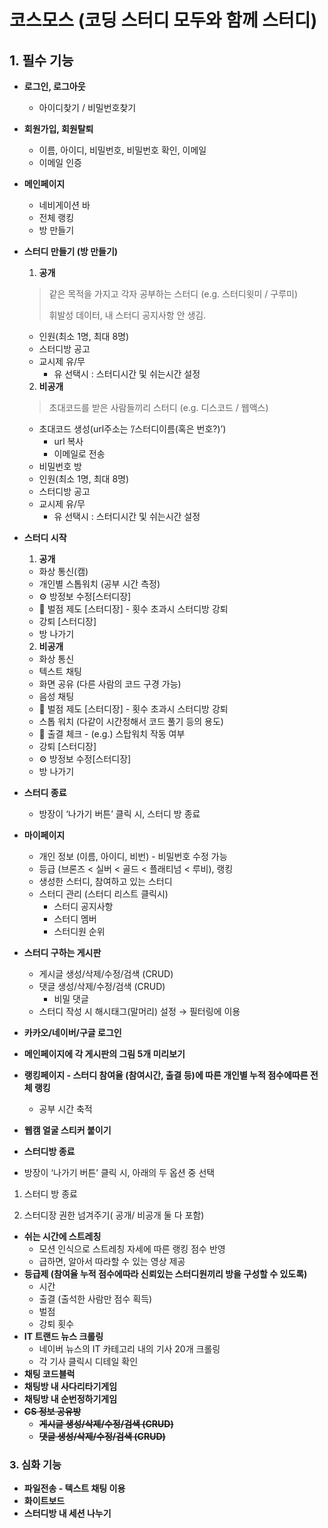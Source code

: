 # 코스모스 (코딩 스터디 모두와 함께 스터디)


## 1. 필수 기능

- **로그인, 로그아웃**

  - 아이디찾기 / 비밀번호찾기

- **회원가입, 회원탈퇴**

  - 이름, 아이디, 비밀번호, 비밀번호 확인,  이메일
  - 이메일 인증

- **메인페이지**

  - 네비게이션 바
  - 전체 랭킹
  - 방 만들기

- **스터디 만들기 (방 만들기)**

  1. **공개**

  >  같은 목적을 가지고 각자 공부하는 스터디 (e.g. 스터디윗미 / 구루미)
  >
  > 휘발성 데이터, 내 스터디 공지사항 안 생김.

  - 인원(최소 1명, 최대 8명)
  - 스터디방 공고
  - 교시제 유/무
    - 유 선택시 : 스터디시간 및 쉬는시간 설정

  2. **비공개** 

  > 초대코드를 받은 사람들끼리 스터디 (e.g. 디스코드 / 웹액스)

  - 초대코드 생성(url주소는 ’/스터디이름(혹은 번호?)’)
    - url 복사
    - 이메일로 전송
  - 비밀번호 방
  - 인원(최소 1명, 최대 8명)
  - 스터디방 공고
  - 교시제 유/무
    - 유 선택시 : 스터디시간 및 쉬는시간 설정

- **스터디 시작**

    1. **공개**

    - 화상 통신(캠)
    - 개인별 스톱워치 (공부 시간 측정)
    - ⚙️ 방정보 수정[스터디장]
    - 💯 벌점 제도 [스터디장] - 횟수 초과시 스터디방 강퇴
    - 강퇴 [스터디장]
    - 방 나가기

    2. **비공개**

    - 화상 통신
    - 텍스트 채팅
    - 화면 공유 (다른 사람의 코드 구경 가능)
    - 음성 채팅
    - 💯 벌점 제도 [스터디장] - 횟수 초과시 스터디방 강퇴
    - 스톱 워치 (다같이 시간정해서 코드 풀기 등의 용도)
    - 📅 출결 체크 - (e.g.) 스탑워치 작동 여부
    - 강퇴 [스터디장]
    - ⚙️ 방정보 수정[스터디장]
    - 방 나가기

- **스터디 종료**
    - 방장이 ‘나가기 버튼’ 클릭 시, 스터디 방 종료
- **마이페이지**
    - 개인 정보 (이름, 아이디, 비번) - 비밀번호 수정 가능
    - 등급 (브론즈 < 실버 < 골드 < 플래티넘 < 루비), 랭킹
    - 생성한 스터디, 참여하고 있는 스터디
    - 스터디 관리 (스터디 리스트 클릭시)
        - 스터디 공지사항
        - 스터디 멤버
        - 스터디원 순위
- **스터디 구하는 게시판**
    - 게시글 생성/삭제/수정/검색 (CRUD)
    - 댓글 생성/삭제/수정/검색 (CRUD)
        - 비밀 댓글
    - 스터디 작성 시 해시태그(말머리) 설정 → 필터링에 이용





- **카카오/네이버/구글 로그인**
- **메인페이지에 각 게시판의 그림 5개 미리보기**
- **랭킹페이지 - 스터디 참여율 (참여시간, 출결 등)에 따른 개인별 누적 점수에따른 전체 랭킹**
    - 공부 시간 축적
- **웹캠 얼굴 스티커 붙이기**
- **스터디방 종료**

- 방장이 ‘나가기 버튼’ 클릭 시, 아래의 두 옵션 중 선택
        
1) 스터디 방 종료
        
2) 스터디장 권한 넘겨주기( 공개/ 비공개 둘 다 포함)
        
- **쉬는 시간에 스트레칭**
    - 모션 인식으로 스트레칭 자세에 따른 랭킹 점수 반영
    - 급하면, 알아서 따라할 수 있는 영상 제공
- **등급제 (참여율 누적 점수에따라 신뢰있는 스터디원끼리 방을 구성할 수 있도록)**
    - 시간
    - 출결 (출석한 사람만 점수 획득)
    - 벌점
    - 강퇴 횟수
- **IT 트랜드 뉴스 크롤링**
    - 네이버 뉴스의 IT 카테고리 내의 기사 20개 크롤링
    - 각 기사 클릭시 디테일 확인
- **채팅 코드블럭**
- **채팅방 내 사다리타기게임**
- **채팅방 내 순번정하기게임**
- ~~**CS 정보 공유방**~~
    - ~~**게시글 생성/삭제/수정/검색 (CRUD)**~~
    - ~~**댓글 생성/삭제/수정/검색 (CRUD)**~~

### 3. 심화 기능

- **파일전송 - 텍스트 채팅 이용**
- **화이트보드**
- **스터디방 내 세션 나누기**
